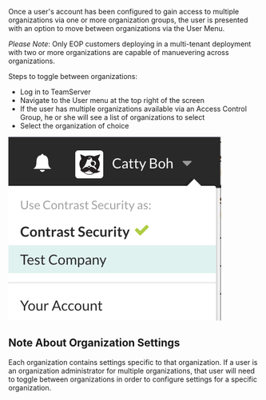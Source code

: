 <!--
title: "Toggling Across Organizations"
description: "Moving from one organization to another from the user menu"
tags: "Admin manage multiple TeamServer toggling"
-->

Once a user's account has been configured to gain access to multiple organizations via one or more organization groups, the user is presented with an option to move between organizations via the User Menu.

*Please Note*: Only EOP customers deploying in a multi-tenant deployment with two or more organizations are capable of manuevering across organizations.

Steps to toggle between organizations:

* Log in to TeamServer
* Navigate to the User menu at the top right of the screen
* If the user has multiple organizations available via an Access Control Group, he or she will see a list of organizations to select
* Select the organization of choice

<a href="assets/images/Settings_MultiOrg.png" rel="lightbox" title="User Menu with Multiple Organizations"><img class="thumbnail" src="assets/images/Settings_MultiOrg.png"/></a>


## Note About Organization Settings
Each organization contains settings specific to that organization. If a user is an organization administrator for multiple organizations, that user will need to toggle between organizations in order to configure settings for a specific organization. 
